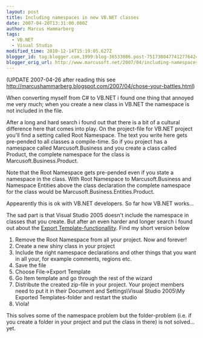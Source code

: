 ```yaml
---
layout: post
title: Including namespaces in new VB.NET classes
date: 2007-04-20T13:31:00.000Z
author: Marcus Hammarberg
tags:
  - VB.NET
  - Visual Studio
modified_time: 2010-12-14T15:19:05.627Z
blogger_id: tag:blogger.com,1999:blog-36533086.post-7517380477412776424
blogger_orig_url: http://www.marcusoft.net/2007/04/including-namespaces-in-new-vbnet.html
---
```


(UPDATE 2007-04-26 after reading this see
<http://marcushammarberg.blogspot.com/2007/04/chose-your-battles.html>)

When converting myself from C# to VB.NET i found one thing that annoyed
me very much; when you create a new class in VB.NET the namespace is not
included in the file.

After a long and hard search i found out that there is a bit of a
cultural difference here that comes into play. On the project-file for
VB.NET project you'll find a setting called Root Namespace. The text you
write here gets pre-pended to all classes a compile-time. So if you
project has a namespace called Marcusoft.Business and you create a class
called Product, the complete namespace for the class is
Marcusoft.Business.Product.

Note that the Root Namespace gets pre-pended even if you state a
namespace in the class. With Root Namespace to Marcusoft.Business and
Namespace Entities above the class declaration the complete namespace
for the class would be Marcusoft.Business.Entities.Product.

Appearently this is ok with VB.NET developers. So far how VB.NET
works...

The sad part is that Visual Studio 2005 doesn't include the namespace in
classes that you create. But after an even harder and longer search i
found out about the [Export
Template-functionallity](http://msdn.microsoft.com/msdnmag/issues/06/01/CodeTemplates/default.aspx).
Find my short version below

1.  Remove the Root Namespace from all your project. Now and forever!
2.  Create a new shiny class in your project
3.  Include the right namespace declarations and other things that you
    want in all your, for example comments, regions etc.
4.  Save the file
5.  Choose File-\>Export Template
6.  Go Item template and go through the rest of the wizard
7.  Distribute the created zip-file in your project. Your project
    members need to put it in their Document and Settings\Visual Studio
    2005\My Exported Templates-folder and restart the studio
8.  Viola!

This solves some of the namespace problem but the
folder-problem (i.e. if you create a folder in your project and put the
class in there) is not solved... yet.

